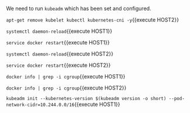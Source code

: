 We need to run `kubeadm` which has been set and configured. 

`apt-get remove kubelet kubectl kubernetes-cni -y`{{execute HOST2}}

`systemctl daemon-reload`{{execute HOST1}}

`service docker restart`{{execute HOST1}}

`systemctl daemon-reload`{{execute HOST2}}

`service docker restart`{{execute HOST2}}

`docker info | grep -i cgroup`{{execute HOST1}}

`docker info | grep -i cgroup`{{execute HOST2}}

`kubeadm init --kubernetes-version $(kubeadm version -o short) --pod-network-cidr=10.244.0.0/16`{{execute HOST1}}

